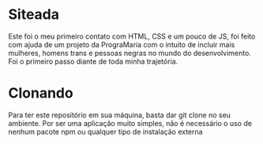 # Siteada

Este foi o meu primeiro contato com HTML, CSS e um pouco de JS,
foi feito com ajuda de um projeto da PrograMaria com o intuito
de incluir mais mulheres, homens trans e pessoas negras no mundo
do desenvolvimento. Foi o primeiro passo diante de toda minha trajetória.

# Clonando
Para ter este repositório em sua máquina, basta dar git clone no seu ambiente.
Por ser uma aplicação muito simples, não é necessário o uso de nenhum pacote
npm ou qualquer tipo de instalação externa


